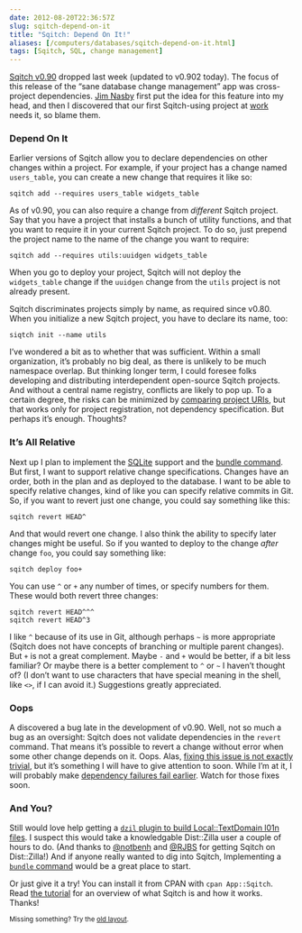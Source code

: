 ```yaml
--- 
date: 2012-08-20T22:36:57Z
slug: sqitch-depend-on-it
title: "Sqitch: Depend On It!"
aliases: [/computers/databases/sqitch-depend-on-it.html]
tags: [Sqitch, SQL, change management]
---
```


<p><a href="https://metacpan.org/release/App-Sqitch">Sqitch v0.90</a> dropped last week (updated to v0.902 today). The focus of this release of the “sane database change management” app was cross-project dependencies. <a href="http://jim.nasby.net/">Jim Nasby</a> first put the idea for this feature into my head, and then I discovered that our first Sqitch-using project at <a href="http://iovation.com/">work</a> needs it, so blame them.</p>

<h3>Depend On It</h3>

<p>Earlier versions of Sqitch allow you to declare dependencies on other changes within a project. For example, if your project has a change named <code>users_table</code>, you can create a new change that requires it like so:</p>

<pre><code>sqitch add --requires users_table widgets_table
</code></pre>

<p>As of v0.90, you can also require a change from <em>different</em> Sqitch project. Say that you have a project that installs a bunch of utility functions, and that you want to require it in your current Sqitch project. To do so, just prepend the project name to the name of the change you want to require:</p>

<pre><code>sqitch add --requires utils:uuidgen widgets_table
</code></pre>

<p>When you go to deploy your project, Sqitch will not deploy the <code>widgets_table</code> change if the <code>uuidgen</code> change from the <code>utils</code> project is not already present.</p>

<p>Sqitch discriminates projects simply by name, as required since v0.80. When you initialize a new Sqitch project, you have to declare its name, too:</p>

<pre><code>siqtch init --name utils
</code></pre>

<p>I’ve wondered a bit as to whether that was sufficient. Within a small organization, it’s probably no big deal, as there is unlikely to be much namespace overlap. But thinking longer term, I could foresee folks developing and distributing interdependent open-source Sqitch projects. And without a central name registry, conflicts are likely to pop up. To a certain degree, the risks can be minimized by <a href="https://github.com/theory/sqitch/issues/38">comparing project URIs</a>, but that works only for project registration, not dependency specification. But perhaps it’s enough. Thoughts?</p>

<h3>It’s All Relative</h3>

<p>Next up I plan to implement the <a href="http://sqlite.org/">SQLite</a> support and the <a href="https://github.com/theory/sqitch/issues/14">bundle command</a>. But first, I want to support relative change specifications. Changes have an order, both in the plan and as deployed to the database. I want to be able to specify relative changes, kind of like you can specify relative commits in Git. So, if you want to revert just one change, you could say something like this:</p>

<pre><code>sqitch revert HEAD^
</code></pre>

<p>And that would revert one change. I also think the ability to specify later changes might be useful. So if you wanted to deploy to the change <em>after</em> change <code>foo</code>, you could say something like:</p>

<pre><code>sqitch deploy foo+
</code></pre>

<p>You can use <code>^</code> or <code>+</code> any number of times, or specify numbers for them. These would both revert three changes:</p>

<pre><code>sqitch revert HEAD^^^
sqitch revert HEAD^3
</code></pre>

<p>I like <code>^</code> because of its use in Git, although perhaps <code>~</code> is more appropriate (Sqitch does not have concepts of branching or multiple parent changes). But <code>+</code> is not a great complement. Maybe <code>-</code> and <code>+</code> would be better, if a bit less familiar? Or maybe there is a better complement to <code>^</code> or <code>~</code> I haven’t thought of? (I don’t want to use characters that have special meaning in the shell, like <code>&lt;&gt;</code>, if I can avoid it.) Suggestions greatly appreciated.</p>

<h3>Oops</h3>

<p>A discovered a bug late in the development of v0.90. Well, not so much a bug as an oversight: Sqitch does not validate dependencies in the <code>revert</code> command. That means it’s possible to revert a change without error when some other change depends on it. Oops. Alas, <a href="https://github.com/theory/sqitch/issues/36">fixing this issue is not exactly trivial</a>, but it’s something I will have to give attention to soon. While I’m at it, I will probably make <a href="https://github.com/theory/sqitch/issues/39">dependency failures fail earlier</a>. Watch for those fixes soon.</p>

<h3>And You?</h3>

<p>Still would love help getting a <a href="https://github.com/theory/sqitch/issues/34"><code>dzil</code> plugin to build Local::TextDomain l01n files</a>. I suspect this would take a knowledgable Dist::Zilla user a couple of hours to do. (And thanks to <a href="https://twitter.com/notbenh">@notbenh</a> and <a href="http://rjbs.manxome.org/">@RJBS</a> for getting Sqitch on Dist::Zilla!) And if anyone really wanted to dig into Sqitch, Implementing a <a href="https://github.com/theory/sqitch/issues/14"><code>bundle</code> command</a> would be a great place to start.</p>

<p>Or just give it a try! You can install it from CPAN with <code>cpan App::Sqitch</code>. Read <a href="https://metacpan.org/module/sqitchtutorial">the tutorial</a> for an overview of what Sqitch is and how it works. Thanks!</p>

<p class="past"><small>Missing something? Try the <a rel="nofollow" href="http://past.justatheory.com/computers/databases/sqitch-depend-on-it.html">old layout</a>.</small></p>


